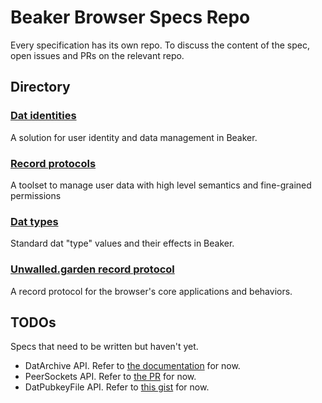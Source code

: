 # Beaker Browser Specs Repo

Every specification has its own repo.
To discuss the content of the spec, open issues and PRs on the relevant repo.

## Directory

### [Dat identities](https://github.com/beakerbrowser/dat-identities-spec)

A solution for user identity and data management in Beaker.

### [Record protocols](https://github.com/beakerbrowser/record-protocols-spec)

A toolset to manage user data with high level semantics and fine-grained permissions 

### [Dat types](https://github.com/beakerbrowser/dat-types-spec)

Standard dat "type" values and their effects in Beaker.

### [Unwalled.garden record protocol](https://github.com/beakerbrowser/unwalled.garden)

A record protocol for the browser's core applications and behaviors.

## TODOs

Specs that need to be written but haven't yet.

 - DatArchive API. Refer to [the documentation](https://beakerbrowser.com/docs/apis/dat) for now.
 - PeerSockets API. Refer to [the PR](https://github.com/beakerbrowser/beaker-core/pull/6) for now.
 - DatPubkeyFile API. Refer to [this gist](https://gist.github.com/pfrazee/e4a9d1bdd095564991b5b75a5fe49bd7) for now.
